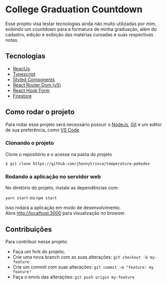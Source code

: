 # College Graduation Countdown

Esse projeto visa testar tecnologias ainda não muito utilizadas por mim, exibindo um countdown para a formatura de minha graduação, além do cadastro, edição e exibição das matérias cursadas e suas respectivas notas.

## Tecnologias

- [ReactJs](https://reactjs.org/)
- [Typescript](https://www.typescriptlang.org/docs/)
- [Styled Components](https://styled-components.com/)
- [React Router Dom (v5)](https://v5.reactrouter.com/)
- [React Hook Form](https://react-hook-form.com/)
- [Firestore](https://firebase.google.com/docs/firestore/quickstart)

## Como rodar o projeto

Para rodar esse projeto será necessário possuir o [NodeJs](https://nodejs.org/en/), [Git](https://git-scm.com/) e um editor de sua preferência, como [VS Code](https://code.visualstudio.com/).

### Clonando o projeto

Clone o repositório e o acesse na pasta do projeto

```
$ git clone https://github.com/jhonnytrinca/temperature-pokedex
```

### Rodando a aplicação no servidor web

No diretório do projeto, instale as dependências com:

`yarn start` ou `npm start`

Isso rodará a aplicação em modo de desenvolvimento.\
Abra [http://localhost:3000](http://localhost:3000) para visualização no browser.

## Contribuições

Para contribuir nesse projeto:

- Faça um fork do projeto;
- Crie uma nova branch com as suas alterações: `git checkout -b my-feature`
- Crie um commit com suas alterações: `git commit -m "feature: my feature"`
- Faça o envio das alterações: `git push origin my-feature`
